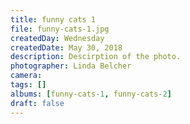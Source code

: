 ```yaml
---
title: funny cats 1
file: funny-cats-1.jpg
createdDay: Wednesday
createdDate: May 30, 2018
description: Descirption of the photo.
photographer: Linda Belcher
camera: 
tags: []
albums: [funny-cats-1, funny-cats-2]
draft: false
---
```

